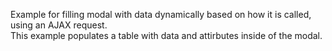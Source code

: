 Example for filling modal with data dynamically based on how it is called, using an AJAX request.
<br>
This example populates a table with data and attirbutes inside of the modal.
